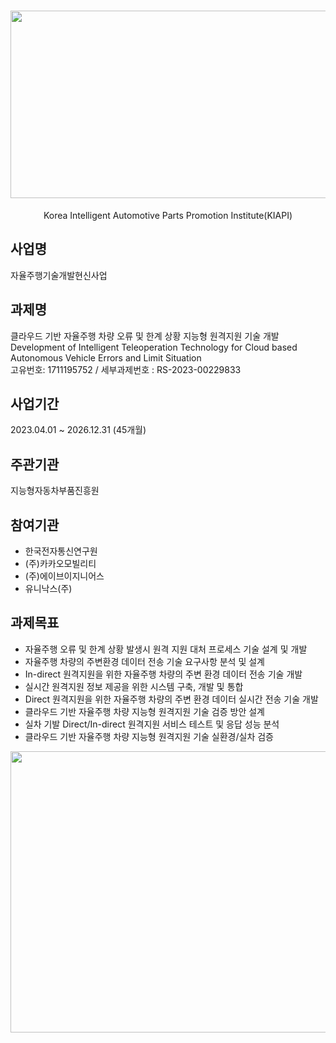 <div align="center">
  
# <img src="https://github.com/Yunhyeongseok-kiapi/KIAPI_dataset/assets/85465084/9304bae8-7878-4b71-853f-08cff6392d4e" width="700" height ="300">  
Korea Intelligent Automotive Parts Promotion Institute(KIAPI) 

</div>

## 사업명
자율주행기술개발현신사업

## 과제명
클라우드 기반 자율주행 차량 오류 및 한계 상황 지능형 원격지원 기술 개발  
Development of Intelligent Teleoperation Technology for Cloud based Autonomous Vehicle Errors and Limit Situation  
고유번호: 1711195752 / 세부과제번호 : RS-2023-00229833

## 사업기간
2023.04.01 ~ 2026.12.31 (45개월)

## 주관기관
지능형자동차부품진흥원

## 참여기관
- 한국전자통신연구원
- (주)카카오모빌리티
- (주)에이브이지니어스
- 유니낙스(주)

## 과제목표
- 자율주행 오류 및 한계 상황 발생시 원격 지원 대처 프로세스 기술 설계 및 개발
- 자율주행 차량의 주변환경 데이터 전송 기술 요구사항 분석 및 설계
- In-direct 원격지원을 위한 자율주행 차량의 주변 환경 데이터 전송 기술 개발
- 실시간 원격지원 정보 제공을 위한 시스템 구축, 개발 및 통합
- Direct 원격지원을 위한 자율주행 차량의 주변 환경 데이터 실시간 전송 기술 개발
- 클라우드 기반 자율주행 차량 지능형 원격지원 기술 검증 방안 설계
- 실차 기발 Direct/In-direct 원격지원 서비스 테스트 및 응답 성능 분석
- 클라우드 기반 자율주행 차량 지능형 원격지원 기술 실환경/실차 검증

<img src="https://github.com/wnsdud0619/KIAPI_Teleoperation/assets/25000847/f96cc212-d9d1-4449-a4c4-748d8f9fae92" width="900" height ="450">
